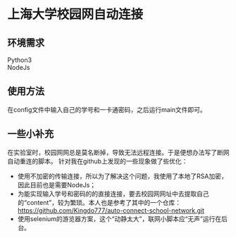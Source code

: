 # 上海大学校园网自动连接

## 环境需求
Python3\
NodeJs
## 使用方法
在config文件中输入自己的学号和一卡通密码，之后运行main文件即可。
## 一些小补充
在实验室时，校园网网总是莫名断掉，导致无法远程连接。于是便想办法写了断网自动重连的脚本。
针对我在github上发现的一些现象做了些优化：
* 使用不加密的传输连接，所以为了解决这个问题，我使用了本地了RSA加密，因此目前也是需要NodeJs；
* 为能实现输入学号和密码的的直接连接，要去校园网网址中去提取自己的“content”，较为繁琐。本人也是参考了其中的一个仓库：https://github.com/Kingdo777/auto-connect-school-network.git
* 使用selenium的游览器方案，这个“动静太大”，联网小脚本应“无声”运行在后台。



